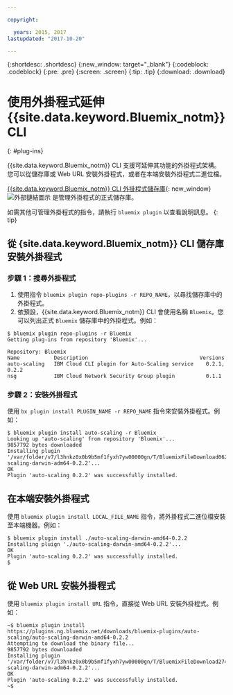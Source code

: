 ```yaml
---

copyright:

  years: 2015, 2017
lastupdated: "2017-10-20"

---
```


{:shortdesc: .shortdesc}
{:new_window: target="_blank"}
{:codeblock: .codeblock}
{:pre: .pre}
{:screen: .screen}
{:tip: .tip}
{:download: .download}

# 使用外掛程式延伸 {{site.data.keyword.Bluemix_notm}} CLI
{: #plug-ins}

{{site.data.keyword.Bluemix_notm}} CLI 支援可延伸其功能的外掛程式架構。您可以從儲存庫或 Web URL 安裝外掛程式，或者在本端安裝外掛程式二進位檔。 

[{{site.data.keyword.Bluemix_notm}} CLI 外掛程式儲存庫](http://clis.ng.bluemix.net/ui/repository.html#bluemix-plugins){: new_window} ![外部鏈結圖示](../../../icons/launch-glyph.svg) 是管理外掛程式的正式儲存庫。

如需其他可管理外掛程式的指令，請執行 `bluemix plugin` 以查看說明訊息。
{: tip}

## 從 {site.data.keyword.Bluemix_notm}} CLI 儲存庫安裝外掛程式

### 步驟 1：搜尋外掛程式

1. 使用指令 `bluemix plugin repo-plugins -r REPO_NAME`，以尋找儲存庫中的外掛程式。
2. 依預設，{{site.data.keyword.Bluemix_notm}} CLI 會使用名稱 `Bluemix`。您可以列出正式 `Bluemix` 儲存庫中的外掛程式。例如：
  
  ```
  $ bluemix plugin repo-plugins -r Bluemix
  Getting plug-ins from repository 'Bluemix'...

  Repository: Bluemix
  Name           Description                                    Versions
  auto-scaling   IBM Cloud CLI plugin for Auto-Scaling service    0.2.1, 0.2.2
  nsg            IBM Cloud Network Security Group plugin          0.1.1

  ```

### 步驟 2：安裝外掛程式

使用 `bx plugin install PLUGIN_NAME -r REPO_NAME` 指令來安裝外掛程式。例如：

  ```
  $ bluemix plugin install auto-scaling -r Bluemix
  Looking up 'auto-scaling' from repository 'Bluemix'...
  9857792 bytes downloaded
  Installing plugin '/var/folder/v7/l3hnkz0x0b9b5mf1fyxh7yw00000gn/T/BluemixFileDownload062468676/auto-scaling-darwin-adm64-0.2.2'...
  OK
  Plugin 'auto-scaling 0.2.2' was successfully installed.
  ```

## 在本端安裝外掛程式

使用 `bluemix plugin install LOCAL_FILE_NAME` 指令，將外掛程式二進位檔安裝至本端機器。例如：

  ```
  $ bluemix plugin install ./auto-scaling-darwin-amd64-0.2.2
  Installing pluign './auto-scaling-darwin-amd64-0.2.2'...
  OK
  Plugin 'auto-scaling 0.2.2' was successfully installed.
  $
  ```

## 從 Web URL 安裝外掛程式

使用 `bluemix plugin install URL` 指令，直接從 Web URL 安裝外掛程式。例如：

  ```
  ~$ bluemix plugin install https://plugins.ng.bluemix.net/downloads/bluemix-plugins/auto-scaling/auto-scaling-darwin-amd64-0.2.2
  Attempting to download the binary file...
  9857792 bytes downloaded
  Installing plugin '/var/folder/v7/l3hnkz0x0b9b5mf1fyxh7yw00000gn/T/BluemixFileDownload274645142/auto-scaling-darwin-adm64-0.2.2'...
  OK
  Plugin 'auto-scaling 0.2.2' was successfully installed.
  ~$
  ```
